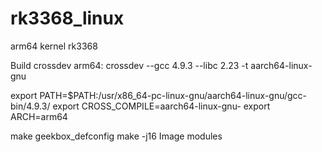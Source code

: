 # rk3368_linux
arm64 kernel rk3368

Build crossdev arm64:
crossdev --gcc 4.9.3 --libc 2.23 -t aarch64-linux-gnu 

export PATH=$PATH:/usr/x86_64-pc-linux-gnu/aarch64-linux-gnu/gcc-bin/4.9.3/
export CROSS_COMPILE=aarch64-linux-gnu-
export ARCH=arm64

make geekbox_defconfig
make -j16 Image modules

